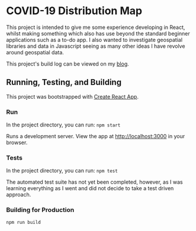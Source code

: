 # COVID-19 Distribution Map

This project is intended to give me some experience developing in React, whilst making something which also has use beyond the standard beginner applications such as a to-do app. I also wanted to investigate geospatial libraries and data in Javascript seeing as many other ideas I have revolve around geospatial data.

This project's build log can be viewed on my [blog](https://blog.thomaspaulin.me/2020/03/covid-19-distribution/).

## Running, Testing, and Building

This project was bootstrapped with [Create React App](https://github.com/facebook/create-react-app).

### Run

In the project directory, you can run:
`npm start`

Runs a development server. View the app at [http://localhost:3000](http://localhost:3000) in your browser.

### Tests

In the project directory, you can run:
`npm test`

The automated test suite has not yet been completed, however, as I was learning everything as I went and did not decide to take a test driven approach.

### Building for Production

`npm run build`